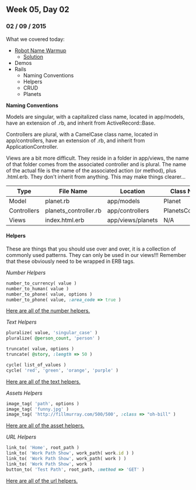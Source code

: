 ## Week 05, Day 02
### 02 / 09 / 2015

What we covered today:
- [Robot Name Warmup](https://gist.github.com/avenoir/e7187f0b7605660c9fe4)
  + [Solution](https://github.com/ga-wolf/WDI10-Homework/blob/master/warmup-exercises/week_05/robot-name.rb)
- Demos
- Rails
  + Naming Conventions
  + Helpers
  + CRUD
  + Planets

**Naming Conventions**

Models are singular, with a capitalized class name, located in app/models, have an extension of .rb, and inherit from ActiveRecord::Base.

Controllers are plural, with a CamelCase class name, located in app/controllers, have an extension of .rb, and inherit from ApplicationController.

Views are a bit more difficult. They reside in a folder in app/views, the name of that folder comes from the associated controller and is plural.  The name of the actual file is the name of the associated action (or method), plus .html.erb.  They don't inherit from anything. This may make things clearer...


| Type        | File Name              | Location          | Class Name        | Inherits From         |
| ----------- | ---------------------- | ----------------- | ----------------- | --------------------- |
| Model       | planet.rb              | app/models        | Planet            | ActiveRecord::Base    |
| Controllers | planets_controller.rb  | app/controllers   | PlanetsController | ApplicationController |
| Views       | index.html.erb         | app/views/planets | N/A               | N/A                   |


#### Helpers

These are things that you should use over and over, it is a collection of commonly used patterns.  They can only be used in our views!!!  Remember that these obviously need to be wrapped in ERB tags.

_Number Helpers_

```ruby
number_to_currency( value )
number_to_human( value )
number_to_phone( value, options )
number_to_phone( value, :area_code => true )
```

[Here are all of the number helpers.](http://api.rubyonrails.org/classes/ActionView/Helpers/NumberHelper.html)

_Text Helpers_

```ruby
pluralize( value, 'singular_case' )
pluralize( @person_count, 'person' )

truncate( value, options )
truncate( @story, :length => 50 )

cycle( list_of_values )
cycle( 'red', 'green', 'orange', 'purple' )
```

[Here are all of the text helpers.](http://api.rubyonrails.org/classes/ActionView/Helpers/TextHelper.html)

_Assets Helpers_

```ruby
image_tag( 'path', options )
image_tag( 'funny.jpg' )
image_tag( 'http://fillmurray.com/500/500', :class => "oh-bill" )
```

[Here are all of the asset helpers.](http://api.rubyonrails.org/classes/ActionView/Helpers/AssetUrlHelper.html)

_URL Helpers_

```ruby
link_to( 'Home', root_path )
link_to( 'Work Path Show', work_path( work.id ) )
link_to( 'Work Path Show', work_path( work ) )
link_to( 'Work Path Show', work )
button_to( 'Test Path', root_path, :method => 'GET' )
```

[Here are all of the url helpers.](http://api.rubyonrails.org/classes/ActionView/Helpers/UrlHelper.html)
